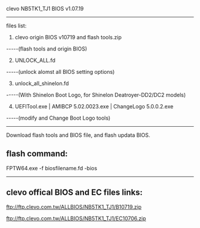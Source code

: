 clevo NB5TK1_TJ1 BIOS v1.07.19

****************************************

files list:

1. clevo origin BIOS v10719 and  flash tools.zip

-----(flash tools and origin BIOS)

2. UNLOCK_ALL.fd

-----(unlock alomst all BIOS setting options)

3. unlock_all_shinelon.fd

-----(With Shinelon Boot Logo, for Shinelon Deatroyer-DD2/DC2 models)

4. UEFITool.exe | AMIBCP 5.02.0023.exe | ChangeLogo 5.0.0.2.exe 

-----(modify and Change Boot Logo tools)

****************************************
Download flash tools and BIOS file, and flash updata BIOS. 

flash command:
----
FPTW64.exe -f biosfilename.fd -bios

****************************************

clevo offical BIOS and EC files links:
----
ftp://ftp.clevo.com.tw/ALLBIOS/NB5TK1_TJ1/B10719.zip

ftp://ftp.clevo.com.tw/ALLBIOS/NB5TK1_TJ1/EC10706.zip

